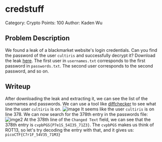 # credstuff
Category: Crypto
Points: 100
Author: Kaden Wu
##  Problem Description
We found a leak of a blackmarket website's login credentials. Can you find the password of the user  `cultiris`  and successfully decrypt it? Download the leak  [here](https://artifacts.picoctf.net/c/151/leak.tar). The first user in  `usernames.txt`  corresponds to the first password in  `passwords.txt`. The second user corresponds to the second password, and so on.

## Writeup
After downloading the leak and extracting it, we can see the list of the usernames and passwords. We can use a tool like [diffchecker](https://diffchecker.com) to see what line the user `cultiris` is on.
![image](https://i.ibb.co/wC0ChKS/image.png)
It seems like the user `cultiris` is on line 378. We can now search for the 378th entry in the passwords file:
![imge2](https://i.ibb.co/r4L8MXZ/image.png)
At the 378th line of the `Changed Text` field, we can see that the 378th entry is `cvpbPGS{P7e1S_54I35_71Z3}`. The `cvpbPGS` makes us think of ROT13, so let's try decoding the entry with that, and it gives us:
`picoCTF{C7r1F_54V35_71M3}`
